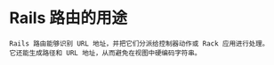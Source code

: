 # Rails 路由的用途
~~~
Rails 路由能够识别 URL 地址，并把它们分派给控制器动作或 Rack 应用进行处理。
它还能生成路径和 URL 地址，从而避免在视图中硬编码字符串。
~~~
